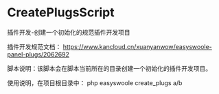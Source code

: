 # CreatePlugsScript
插件开发-创建一个初始化的规范插件开发项目

插件开发规范文档： 
https://www.kancloud.cn/xuanyanwow/easyswoole-panel-plugs/2062692

脚本说明：该脚本会在脚本当前所在的目录创建一个初始化的插件开发项目。

使用说明，在项目根目录中：
php easyswoole create_plugs a/b


